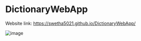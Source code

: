 # DictionaryWebApp

Website link: https://swetha5021.github.io/DictionaryWebApp/

![image](https://github.com/Swetha5021/DictionaryWebApp/assets/110710815/adffa73c-1d43-4a50-9732-099907f0eb93)
